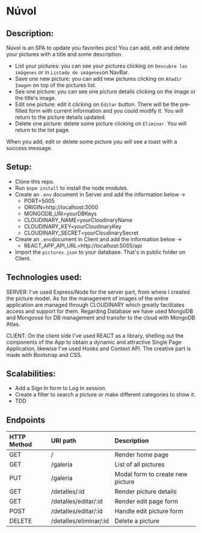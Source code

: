 # Núvol

## Description:

Núvol is an SPA to update you favorites pics! You can add, edit and delete your pictures with a title and some description.
- List your pictures: you can see your pictures clicking on `Descubre las imágenes` or in `Listado de imágenes`on NavBar.
- Save one new picture: you can add new pictures clicking on `Añadir Imagen` on top of the pictures list.
- See one picture: you can see one picture details clicking on the image or the title's image.
- Edit one picture: edit it clicking on `Editar` button. There will be the pre-filled form with current information and you could modify it. You will return to the picture details updated.
- Delete one picture: delete some picture clicking on `Eliminar`. You will return to the list page.

When you add, edit or delete some picture you will see a toast with a success message.


## Setup:
- Clone this repo.
- Run `$npm install` to install the node modules.
- Create an `.env` document in Server and add the information below -> 
    - PORT=5005
    - ORIGIN=http://localhost:3000
    - MONGODB_URI=yourDBKeys
    - CLOUDINARY_NAME=yourCloudinaryName
    - CLOUDINARY_KEY=yourCloudinaryKey
    - CLOUDINARY_SECRET=yourCloudinarySecret
- Create an `.env`document in Client and add the information below -> 
    - REACT_APP_API_URL=http://localhost:5005/api
- Import the `pictures.json` to your database. That's in public folder on Client.

    

## Technologies used:
SERVER: I've used Express/Node for the server part, from where I created the picture model.
As for the management of images of the entire application are managed through CLOUDINARY which greatly facilitates access and support for them.
Regarding Database we have used MongoDB and Mongoose for DB management and transfer to the cloud with MongoDB Atlas.

CLIENT: On the client side I've used REACT as a library, shelling out the components of the App to obtain a dynamic and attractive Single Page Application, likewise I've used Hooks and Context API.
The creative part is made with Bootstrap and CSS.

## Scalabilities:
- Add a Sign In form to Log In session.
- Create a filter to search a picture or make different categories to show it.
- TDD


## Endpoints

| HTTP Method | URI path            | Description      |
| :---         |   :---            |          :---    |
| GET          | /                  | Render home page   |
| GET          | /galeria         | List of all pictures  |
| PUT          | /galeria                 | Modal form to create new picture |
| GET          | /detalles/:id     | Render picture details   |
| GET          | /detalles/editar/:id  | Render edit page form   |
| POST          | /detalles/editar/:id  | Handle edit picture form   |
| DELETE | /detalles/eliminar/:id   | Delete a picture  |


